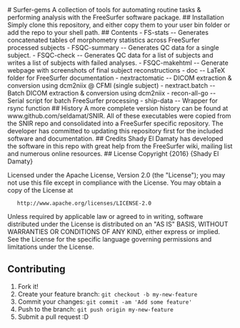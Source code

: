 <snippet>
  <content>
# Surfer-gems
A collection of tools for automating routine tasks &amp; performing analysis with the FreeSurfer software package.
## Installation
Simply clone this repository, and either copy them to your user bin folder or add the repo to your shell path.
## Contents
- FS-stats       -- Generates concatenated tables of morphometry statistics across FreeSurfer processed subjects
- FSQC-summary   -- Generates QC data for a single subject.
- FSQC-check     -- Generates QC data for a list of subjects and writes a list of subjects with failed analyses.  
- FSQC-makehtml  -- Generate webpage with screenshots of final subject reconstructions
- doc            -- LaTeX folder for FreeSurfer documentation
- nextractomatic -- DICOM extraction & conversion using dcm2niix @ CFMI (single subject)
- nextract.batch -- Batch DICOM extraction & conversion using dcm2niix
- recon-all-go   -- Serial script for batch FreeSurfer processing
- ship-data      -- Wrapper for rsync function
## History
A more complete version history can be found at www.github.com/seldamat/SNIR.  All of these executables were copied from the SNIR repo and consolidated into a FreeSurfer specific repository.  The developer has committed to updating this repository first for the included software and documentation.
## Credits
Shady El Damaty has developed the software in this repo with great help from the FreeSurfer wiki, mailing list and numerous online resources.
## License
   Copyright {2016} {Shady El Damaty}

   Licensed under the Apache License, Version 2.0 (the "License");
   you may not use this file except in compliance with the License.
   You may obtain a copy of the License at

       http://www.apache.org/licenses/LICENSE-2.0

   Unless required by applicable law or agreed to in writing, software
   distributed under the License is distributed on an "AS IS" BASIS,
   WITHOUT WARRANTIES OR CONDITIONS OF ANY KIND, either express or implied.
   See the License for the specific language governing permissions and
   limitations under the License.
## Contributing
1. Fork it!
2. Create your feature branch: `git checkout -b my-new-feature`
3. Commit your changes: `git commit -am 'Add some feature'`
4. Push to the branch: `git push origin my-new-feature`
5. Submit a pull request :D
</content>
</snippet>
